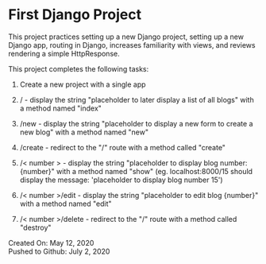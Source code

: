 # First Django Project

This project practices setting up a new Django project, setting up a new Django app, routing in Django, increases familiarity with views, and reviews rendering a simple HttpResponse.

This project completes the following tasks:

1. Create a new project with a single app

2. / - display the string "placeholder to later display a list of all blogs" with a method named "index"

3. /new - display the string "placeholder to display a new form to create a new blog" with a method named "new"

4. /create - redirect to the "/" route with a method called "create"

5. /< number > - display the string "placeholder to display blog number: {number}" with a method named "show" (eg. localhost:8000/15 should display the message: 'placeholder to display blog number 15')

6. /< number >/edit - display the string "placeholder to edit blog {number}" with a method named "edit"

7. /< number >/delete - redirect to the "/" route with a method called "destroy"

Created On: May 12, 2020\
Pushed to Github: July 2, 2020


